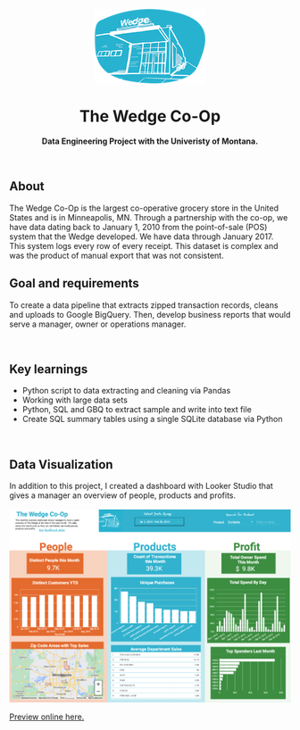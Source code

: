 <div align="center"><img src="img/wedge_logo.png"></div>
<h1 align="center">The Wedge Co-Op</h1>
<p align="center"><strong>Data Engineering Project with the Univeristy of Montana. </strong>
<br></p>

<br/>
<h2>About</h2>
The Wedge Co-Op is the largest co-operative grocery store in the United States and is in Minneapolis, MN. Through a partnership with the co-op, we have data dating back to January 1, 2010 from the point-of-sale (POS) system that the Wedge developed. We have data through January 2017. This system logs every row of every receipt. This dataset is complex and was the product of manual export that was not consistent.  
</br>

<h2>Goal and requirements</h2>

To create a data pipeline that extracts zipped transaction records, cleans and uploads to Google BigQuery. Then, develop business reports that would serve a manager, owner or operations manager. 

</br>

<h2>Key learnings</h2>

- Python script to data extracting and cleaning via Pandas 
- Working with large data sets 
- Python, SQL and GBQ to extract sample and write into text file
- Create SQL summary tables using a single SQLite database via Python 

</br>

<h2>Data Visualization</h2>
In addition to this project, I created a dashboard with Looker Studio that gives a manager an overview of people, products and profits.
</br> 
</br> 
<img src="img/dashboard.png">

[Preview online here.](https://datastudio.google.com/u/0/reporting/1fe42f02-bf4d-4d90-b3ed-799c1d0e0a68/page/QzYj) 
